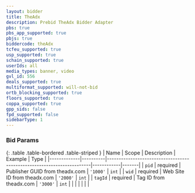```yaml
---
layout: bidder
title: TheAdx
description: Prebid TheAdx Bidder Adapter
pbs: true
pbs_app_supported: true
pbjs: true
biddercode: theAdx
tcfeu_supported: true
usp_supported: true
schain_supported: true
userIds: all
media_types: banner, video
gvl_id: 556
deals_supported: true
multiformat_supported: will-not-bid
ortb_blocking_supported: true
floors_supported: true
coppa_supported: true
gpp_sids: false
fpd_supported: false
sidebarType: 1
---
```



### Bid Params

{: .table .table-bordered .table-striped }
| Name        | Scope    | Description                                                           | Example    | Type  |
|-------------|----------|-----------------------------------------------------------------------|------------|-------|
| `pid`     | required | Publisher  GUID from theadx.com                                         | `'1000'`   | `int` |
| `wid`     | required | Web Site ID from theadx.com                                             | `'2000'`   | `int` |
| `tagId`   | required | Tag ID from theadx.com                                                  | `'3000'`   | `int` |
|           |          |                                                                          |          |        |
